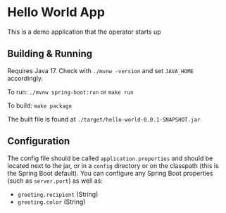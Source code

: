 # Hello World App

This is a demo application that the operator starts up

## Building & Running

Requires Java 17. Check with `./mvnw -version` and set `JAVA_HOME` accordingly.

To run: `./mvnw spring-boot:run` or `make run`

To build: `make package`

The built file is found at `./target/hello-world-0.0.1-SNAPSHOT.jar`

## Configuration

The config file should be called `application.properties` and should be located next to the jar, or in a `config` directory or on the classpath (this is the Spring Boot default). You can configure any Spring Boot properties (such as `server.port`) as well as:

- `greeting.recipient` (String)
- `greeting.color` (String)
